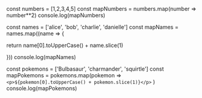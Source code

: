 const numbers = [1,2,3,4,5]
const mapNumbers = numbers.map(number => number**2)
console.log(mapNumbers)



const names = ['alice', 'bob', 'charlie', 'danielle']
const mapNames = names.map((name => {
  
  return name[0].toUpperCase() + name.slice(1)
  
}))
console.log(mapNames)


const pokemons = ['Bulbasaur', 'charmander', 'squirtle']
const mapPokemons = pokemons.map(pokemon =>`<p>${pokemon[0].toUpperCase() + pokemon.slice(1)}</p>`
)
console.log(mapPokemons)